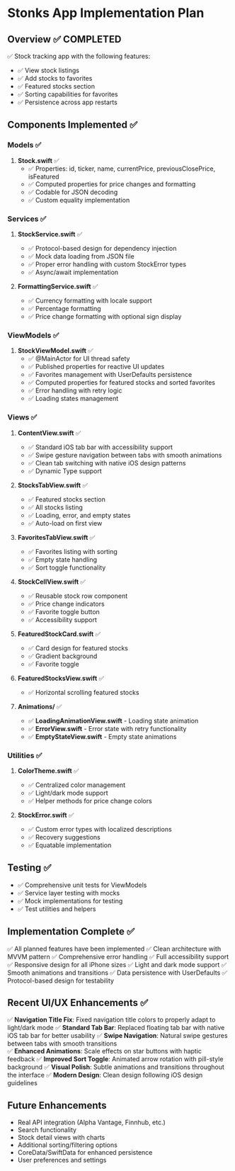 # Stonks App Implementation Plan

## Overview ✅ COMPLETED
✅ Stock tracking app with the following features:
- ✅ View stock listings
- ✅ Add stocks to favorites  
- ✅ Featured stocks section
- ✅ Sorting capabilities for favorites
- ✅ Persistence across app restarts

## Components Implemented ✅

### Models ✅
1. **Stock.swift** ✅
   - ✅ Properties: id, ticker, name, currentPrice, previousClosePrice, isFeatured
   - ✅ Computed properties for price changes and formatting
   - ✅ Codable for JSON decoding
   - ✅ Custom equality implementation

### Services ✅
1. **StockService.swift** ✅
   - ✅ Protocol-based design for dependency injection
   - ✅ Mock data loading from JSON file
   - ✅ Proper error handling with custom StockError types
   - ✅ Async/await implementation

2. **FormattingService.swift** ✅
   - ✅ Currency formatting with locale support
   - ✅ Percentage formatting
   - ✅ Price change formatting with optional sign display

### ViewModels ✅
1. **StockViewModel.swift** ✅
   - ✅ @MainActor for UI thread safety
   - ✅ Published properties for reactive UI updates
   - ✅ Favorites management with UserDefaults persistence
   - ✅ Computed properties for featured stocks and sorted favorites
   - ✅ Error handling with retry logic
   - ✅ Loading states management

### Views ✅
1. **ContentView.swift** ✅
   - ✅ Standard iOS tab bar with accessibility support
   - ✅ Swipe gesture navigation between tabs with smooth animations
   - ✅ Clean tab switching with native iOS design patterns
   - ✅ Dynamic Type support

2. **StocksTabView.swift** ✅
   - ✅ Featured stocks section
   - ✅ All stocks listing
   - ✅ Loading, error, and empty states
   - ✅ Auto-load on first view

3. **FavoritesTabView.swift** ✅
   - ✅ Favorites listing with sorting
   - ✅ Empty state handling
   - ✅ Sort toggle functionality

4. **StockCellView.swift** ✅
   - ✅ Reusable stock row component
   - ✅ Price change indicators
   - ✅ Favorite toggle button
   - ✅ Accessibility support

5. **FeaturedStockCard.swift** ✅
   - ✅ Card design for featured stocks
   - ✅ Gradient background
   - ✅ Favorite toggle

6. **FeaturedStocksView.swift** ✅
   - ✅ Horizontal scrolling featured stocks

7. **Animations/** ✅
   - ✅ **LoadingAnimationView.swift** - Loading state animation
   - ✅ **ErrorView.swift** - Error state with retry functionality
   - ✅ **EmptyStateView.swift** - Empty state animations

### Utilities ✅
1. **ColorTheme.swift** ✅
   - ✅ Centralized color management
   - ✅ Light/dark mode support
   - ✅ Helper methods for price change colors

2. **StockError.swift** ✅
   - ✅ Custom error types with localized descriptions
   - ✅ Recovery suggestions
   - ✅ Equatable implementation

## Testing ✅
- ✅ Comprehensive unit tests for ViewModels
- ✅ Service layer testing with mocks
- ✅ Mock implementations for testing
- ✅ Test utilities and helpers

## Implementation Complete ✅
✅ All planned features have been implemented
✅ Clean architecture with MVVM pattern
✅ Comprehensive error handling
✅ Full accessibility support
✅ Responsive design for all iPhone sizes
✅ Light and dark mode support
✅ Smooth animations and transitions
✅ Data persistence with UserDefaults
✅ Protocol-based design for testability

## Recent UI/UX Enhancements ✅
✅ **Navigation Title Fix**: Fixed navigation title colors to properly adapt to light/dark mode
✅ **Standard Tab Bar**: Replaced floating tab bar with native iOS tab bar for better usability
✅ **Swipe Navigation**: Natural swipe gestures between tabs with smooth transitions  
✅ **Enhanced Animations**: Scale effects on star buttons with haptic feedback
✅ **Improved Sort Toggle**: Animated arrow rotation with pill-style background
✅ **Visual Polish**: Subtle animations and transitions throughout the interface
✅ **Modern Design**: Clean design following iOS design guidelines

## Future Enhancements
- Real API integration (Alpha Vantage, Finnhub, etc.)
- Search functionality
- Stock detail views with charts
- Additional sorting/filtering options
- CoreData/SwiftData for enhanced persistence
- User preferences and settings
